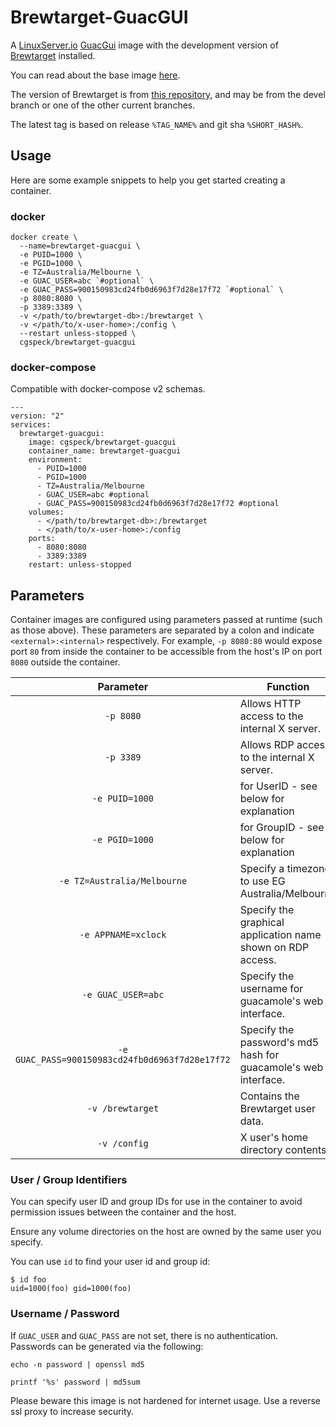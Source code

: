 # Brewtarget-GuacGUI

A [LinuxServer.io](https://www.linuxserver.io/) [GuacGui](https://github.com/linuxserver/docker-baseimage-guacgui) image with the development version of [Brewtarget](http://www.brewtarget.org/) installed.

You can read about the base image [here](https://www.linuxserver.io/).

The version of Brewtarget is from [this repository](https://github.com/cgspeck/brewtarget), and may be from the devel branch or one of the other current branches.

The latest tag is based on release `%TAG_NAME%` and git sha `%SHORT_HASH%`.

## Usage

Here are some example snippets to help you get started creating a container.

### docker

```
docker create \
  --name=brewtarget-guacgui \
  -e PUID=1000 \
  -e PGID=1000 \
  -e TZ=Australia/Melbourne \
  -e GUAC_USER=abc `#optional` \
  -e GUAC_PASS=900150983cd24fb0d6963f7d28e17f72 `#optional` \
  -p 8080:8080 \
  -p 3389:3389 \
  -v </path/to/brewtarget-db>:/brewtarget \
  -v </path/to/x-user-home>:/config \
  --restart unless-stopped \
  cgspeck/brewtarget-guacgui
```


### docker-compose

Compatible with docker-compose v2 schemas.

```
---
version: "2"
services:
  brewtarget-guacgui:
    image: cgspeck/brewtarget-guacgui
    container_name: brewtarget-guacgui
    environment:
      - PUID=1000
      - PGID=1000
      - TZ=Australia/Melbourne
      - GUAC_USER=abc #optional
      - GUAC_PASS=900150983cd24fb0d6963f7d28e17f72 #optional
    volumes:
      - </path/to/brewtarget-db>:/brewtarget
      - </path/to/x-user-home>:/config
    ports:
      - 8080:8080
      - 3389:3389
    restart: unless-stopped
```

## Parameters

Container images are configured using parameters passed at runtime (such as those above). These parameters are separated by a colon and indicate `<external>:<internal>` respectively. For example, `-p 8080:80` would expose port `80` from inside the container to be accessible from the host's IP on port `8080` outside the container.

| Parameter | Function |
| :----: | --- |
| `-p 8080` | Allows HTTP access to the internal X server. |
| `-p 3389` | Allows RDP access to the internal X server. |
| `-e PUID=1000` | for UserID - see below for explanation |
| `-e PGID=1000` | for GroupID - see below for explanation |
| `-e TZ=Australia/Melbourne` | Specify a timezone to use EG Australia/Melbourne |
| `-e APPNAME=xclock` | Specify the graphical application name shown on RDP access. |
| `-e GUAC_USER=abc` | Specify the username for guacamole's web interface. |
| `-e GUAC_PASS=900150983cd24fb0d6963f7d28e17f72` | Specify the password's md5 hash for guacamole's web interface. |
| `-v /brewtarget` | Contains the Brewtarget user data. |
| `-v /config` | X user's home directory contents. |

### User / Group Identifiers

You can specify user ID and group IDs for use in the container to avoid permission issues between the container and the host.

Ensure any volume directories on the host are owned by the same user you specify.

You can use `id` to find your user id and group id:

```
$ id foo
uid=1000(foo) gid=1000(foo)
```

### Username / Password

If `GUAC_USER` and `GUAC_PASS` are not set, there is no authentication.
Passwords can be generated via the following:

```
echo -n password | openssl md5
```

```
printf '%s' password | md5sum
```

Please beware this image is not hardened for internet usage. Use a reverse ssl proxy to increase security.
